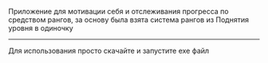 Приложение для мотивации себя и отслеживания прогресса по средством рангов, за основу была взята система рангов из Поднятия уровня в одиночку

---

Для использования просто скачайте и запустите exe файл
